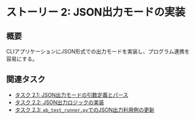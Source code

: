 # ストーリー 2: JSON出力モードの実装

## 概要

CLIアプリケーションにJSON形式での出力モードを実装し、プログラム連携を容易にする。

## 関連タスク

*   [タスク 2.1: JSON出力モードの引数定義とパース](task_2_1_define_and_parse_json_output_argument.md)
*   [タスク 2.2: JSON出力ロジックの実装](task_2_2_implement_json_output_logic.md)
*   [タスク 2.3: `ab_test_runner.py`でのJSON出力利用例の更新](task_2_3_update_ab_test_runner_for_json_output.md)
